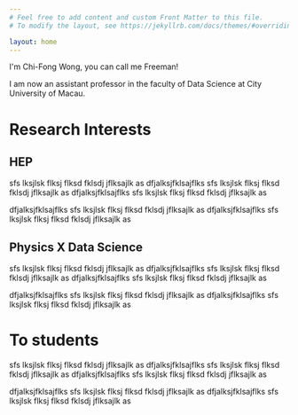 ```yaml
---
# Feel free to add content and custom Front Matter to this file.
# To modify the layout, see https://jekyllrb.com/docs/themes/#overriding-theme-defaults

layout: home
---
```


I'm Chi-Fong Wong, you can call me Freeman!

I am now an assistant professor in the faculty of Data Science at City University of Macau.

# Research Interests

## HEP

sfs lksjlsk flksj flksd fklsdj
jflksajlk as
dfjalksjfklsajflks
sfs lksjlsk flksj flksd fklsdj
jflksajlk as
dfjalksjfklsajflks
sfs lksjlsk flksj flksd fklsdj
jflksajlk as


dfjalksjfklsajflks
sfs lksjlsk flksj flksd fklsdj
jflksajlk as
dfjalksjfklsajflks
sfs lksjlsk flksj flksd fklsdj
jflksajlk as

## Physics X Data Science

sfs lksjlsk flksj flksd fklsdj
jflksajlk as
dfjalksjfklsajflks
sfs lksjlsk flksj flksd fklsdj
jflksajlk as
dfjalksjfklsajflks
sfs lksjlsk flksj flksd fklsdj
jflksajlk as


dfjalksjfklsajflks
sfs lksjlsk flksj flksd fklsdj
jflksajlk as
dfjalksjfklsajflks
sfs lksjlsk flksj flksd fklsdj
jflksajlk as

# To students

sfs lksjlsk flksj flksd fklsdj
jflksajlk as
dfjalksjfklsajflks
sfs lksjlsk flksj flksd fklsdj
jflksajlk as
dfjalksjfklsajflks
sfs lksjlsk flksj flksd fklsdj
jflksajlk as


dfjalksjfklsajflks
sfs lksjlsk flksj flksd fklsdj
jflksajlk as
dfjalksjfklsajflks
sfs lksjlsk flksj flksd fklsdj
jflksajlk as